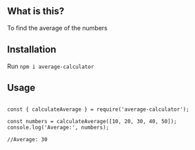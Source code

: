 ## What is this?

To find the average of the numbers

## Installation

Run `npm i average-calculator`

## Usage

````

const { calculateAverage } = require('average-calculator');

const numbers = calculateAverage([10, 20, 30, 40, 50]);
console.log('Average:', numbers);

//Average: 30
````